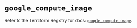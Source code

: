 # `google_compute_image`

Refer to the Terraform Registry for docs: [`google_compute_image`](https://registry.terraform.io/providers/hashicorp/google-beta/6.49.0/docs/resources/google_compute_image).
